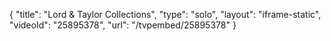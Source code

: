 {
    "title": "Lord & Taylor Collections",
    "type": "solo",
    "layout": "iframe-static",
    "videoId": "25895378",
    "url": "\/tvpembed\/25895378"
}